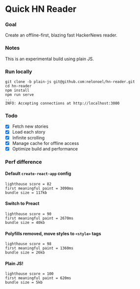 # Quick HN Reader

### Goal

Create an offline-first, blazing fast HackerNews reader.

### Notes

This is an experimental build using plain JS.

### Run locally

```
git clone -b plain-js git@github.com:nelonoel/hn-reader.git
cd hn-reader
npm install
npm run serve
...
INFO: Accepting connections at http://localhost:3000
```

### Todo

- [x] Fetch new stories
- [x] Load each story
- [x] Infinite scrolling
- [x] Manage cache for offline access
- [x] Optimize build and performance

### Perf difference

#### Default `create-react-app` config

```
lighthouse score = 82
first meaningful paint = 3090ms
bundle size = 117kb
```

#### Switch to Preact

```
lighthouse score = 90
first meaningful paint = 2670ms
bundle size = 40kb
```

#### Polyfills removed, move styles to `<style>` tags

```
lighthouse score = 98
first meaningful paint = 1360ms
bundle size = 26kb
```

#### Plain JS!

```
lighthouse score = 100
first meaningful paint = 620ms
bundle size = 5kb
```
